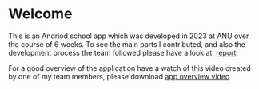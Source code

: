 # Welcome

This is an Andriod school app which was developed in 2023 at ANU over the course of 6 weeks. To see the main parts I contributed, and also the development process the team followed please have a look at, [report](/report.md).

For a good overview of the application have a watch of this video created by one of my team members, please download [app overview video](/features.mp4)

